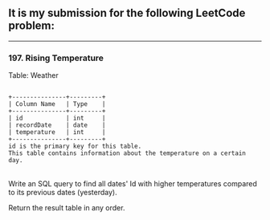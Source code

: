 ## It is my submission for the following LeetCode problem:

---

### 197. Rising Temperature

Table: Weather

<code>
+---------------+---------+
| Column Name   | Type    |
+---------------+---------+
| id            | int     |
| recordDate    | date    |
| temperature   | int     |
+---------------+---------+
id is the primary key for this table.
This table contains information about the temperature on a certain day.
</code><br>

Write an SQL query to find all dates' Id with higher temperatures compared to its previous dates (yesterday).

Return the result table in any order.
